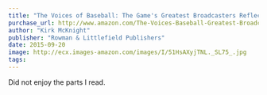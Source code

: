 ```yaml
---
title: "The Voices of Baseball: The Game's Greatest Broadcasters Reflect on America's Pastime"
purchase_url: http://www.amazon.com/The-Voices-Baseball-Greatest-Broadcasters/dp/144224447X%3FSubscriptionId%3DAKIAIVZLK2PABGQI2KAQ%26tag%3Deverrail-20%26linkCode%3Dxm2%26camp%3D2025%26creative%3D165953%26creativeASIN%3D144224447X
author: "Kirk McKnight"
publisher: "Rowman & Littlefield Publishers"
date: 2015-09-20
image: http://ecx.images-amazon.com/images/I/51HsAXyjTNL._SL75_.jpg
tags:
---
```


Did not enjoy the parts I read.
